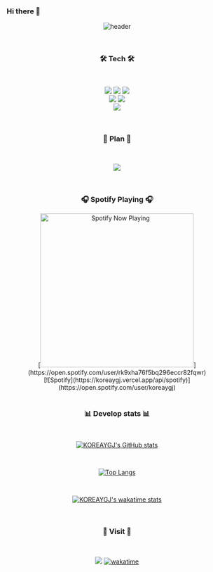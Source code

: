 ### Hi there 👋

<!--
**koreaygj/koreaygj** is a ✨ _special_ ✨ repository because its `README.md` (this file) appears on your GitHub profile.

Here are some ideas to get you started:

- 🔭 I’m currently working on ...
- 🌱 I’m currently learning ...
- 👯 I’m looking to collaborate on ...
- 🤔 I’m looking for help with ...
- 💬 Ask me about ...
- 📫 How to reach me: ...
- 😄 Pronouns: ...
- ⚡ Fun fact: ...
-->
<div align="center">
  
  ![header](https://capsule-render.vercel.app/api?reversal=ture&animation=fadeIn&fontColor=F5FFFA&FontAlignY=100&type=waving&color=008d62&height=300&section=header&text=KOREAYGJ%20&fontSize=90)
  
</div>

<br>

<h3 align="center">🛠 Tech 🛠</h3>
<br>
  <p align="center">
  <img src="https://img.shields.io/badge/C-A8B9CC?style=flat-square&logo=C&logoColor=white" />
  <img src="https://img.shields.io/badge/C++-00599C?style=flat-square&logo=C++&logoColor=white" />
  <img src="https://img.shields.io/badge/Java-007396?style=flat-square&logo=Java&logoColor=white" />
  <br>
  <img src="https://img.shields.io/badge/MySQL-4479A1?style=flat-square&logo=MySQL&logoColor=white "/>
  <img src="https://img.shields.io/badge/MariaDB-003545?style=flat-square&logo=MariaDB&logoColor=white "/>
  <br>
    <img src="https://img.shields.io/badge/Kali_Linux-557C94?style=flat-square&logo=Kali Linux&logoColor=white "/>
  </p>
<br>

<h3 align="center">📆 Plan 📆</h3>
<br>
  <p align="center">
  <img src="https://img.shields.io/badge/Amazon AWS-232F3E?style=flat-square&logo=Amazon AWS&logoColor=white"/>
  </p>
 
<br>

<h3 align="center">🎧 Spotify Playing 🎧</h3>

<div align="center">
  [<img src="https://koreaygj.vercel.app/api/spotify-playing" alt="Spotify Now Playing" width="350"/>](https://open.spotify.com/user/rk9xha76f5bq296eccr82fqwr)
  <br>
  [![Spotify](https://koreaygj.vercel.app/api/spotify)](https://open.spotify.com/user/koreaygj)
</div>
  
<br>

<h3 align="center">📊 Develop stats 📊</h3>
<br>
<div align="center">
  
  [![KOREAYGJ's GitHub stats](https://github-readme-stats.vercel.app/api?username=koreaygj&show_icons=true&theme=tokyonight)](https://github.com/anuraghazra/github-readme-stats)

</div>

<br>

<div align="center">
  
  [![Top Langs](https://github-readme-stats.vercel.app/api/top-langs/?username=koreaygj&layout=compact&theme=tokyonight)](https://github.com/anuraghazra/github-readme-stats)

</div>

<br>

<div align="center">

  [![KOREAYGJ's wakatime stats](https://github-readme-stats.vercel.app/api/wakatime/?username=koreaygj)](https://github.com/anuraghazra/github-readme-stats)
  
</div>

<br>

<h3 align="center">🚪 Visit 🚪</h3>
<br>
<div align="center">
  
  ![](https://komarev.com/ghpvc/?username=koreaygj&color=blueviolet&style=flat-square)
  [![wakatime](https://wakatime.com/badge/user/ca68aa9c-3de0-4dca-b96e-31d26e2a8f6c.svg)](https://wakatime.com/@ca68aa9c-3de0-4dca-b96e-31d26e2a8f6c)
  
</div>
